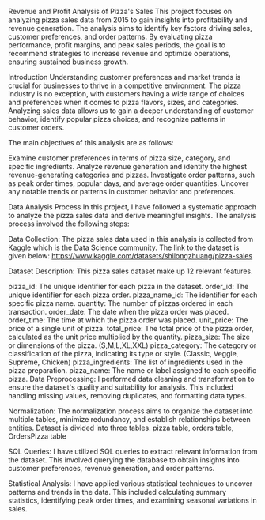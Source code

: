 Revenue and Profit Analysis of Pizza's Sales
This project focuses on analyzing pizza sales data from 2015 to gain insights into profitability and revenue generation. The analysis aims to identify key factors driving sales, customer preferences, and order patterns. By evaluating pizza performance, profit margins, and peak sales periods, the goal is to recommend strategies to increase revenue and optimize operations, ensuring sustained business growth.


Introduction
Understanding customer preferences and market trends is crucial for businesses to thrive in a competitive environment. The pizza industry is no exception, with customers having a wide range of choices and preferences when it comes to pizza flavors, sizes, and categories. Analyzing sales data allows us to gain a deeper understanding of customer behavior, identify popular pizza choices, and recognize patterns in customer orders.

The main objectives of this analysis are as follows:

Examine customer preferences in terms of pizza size, category, and specific ingredients.
Analyze revenue generation and identify the highest revenue-generating categories and pizzas.
Investigate order patterns, such as peak order times, popular days, and average order quantities.
Uncover any notable trends or patterns in customer behavior and preferences.

Data Analysis Process
In this project, I have followed a systematic approach to analyze the pizza sales data and derive meaningful insights. The analysis process involved the following steps:

Data Collection: The pizza sales data used in this analysis is collected from Kaggle which is the Data Science community. The link to the dataset is given below: https://www.kaggle.com/datasets/shilongzhuang/pizza-sales

Dataset Description: This pizza sales dataset make up 12 relevant features.

pizza_id: The unique identifier for each pizza in the dataset.
order_id: The unique identifier for each pizza order.
pizza_name_id: The identifier for each specific pizza name.
quantity: The number of pizzas ordered in each transaction.
order_date: The date when the pizza order was placed.
order_time: The time at which the pizza order was placed.
unit_price: The price of a single unit of pizza.
total_price: The total price of the pizza order, calculated as the unit price multiplied by the quantity.
pizza_size: The size or dimensions of the pizza. (S,M,L,XL,XXL)
pizza_category: The category or classification of the pizza, indicating its type or style. (Classic, Veggie, Supreme, Chicken)
pizza_ingredients: The list of ingredients used in the pizza preparation.
pizza_name: The name or label assigned to each specific pizza.
Data Preprocessing: I performed data cleaning and transformation to ensure the dataset's quality and suitability for analysis. This included handling missing values, removing duplicates, and formatting data types.

Normalization: The normalization process aims to organize the dataset into multiple tables, minimize redundancy, and establish relationships between entities. Dataset is divided into three tables. pizza table, orders table, OrdersPizza table

SQL Queries: I have utilized SQL queries to extract relevant information from the dataset. This involved querying the database to obtain insights into customer preferences, revenue generation, and order patterns.

Statistical Analysis: I have applied various statistical techniques to uncover patterns and trends in the data. This included calculating summary statistics, identifying peak order times, and examining seasonal variations in sales.

